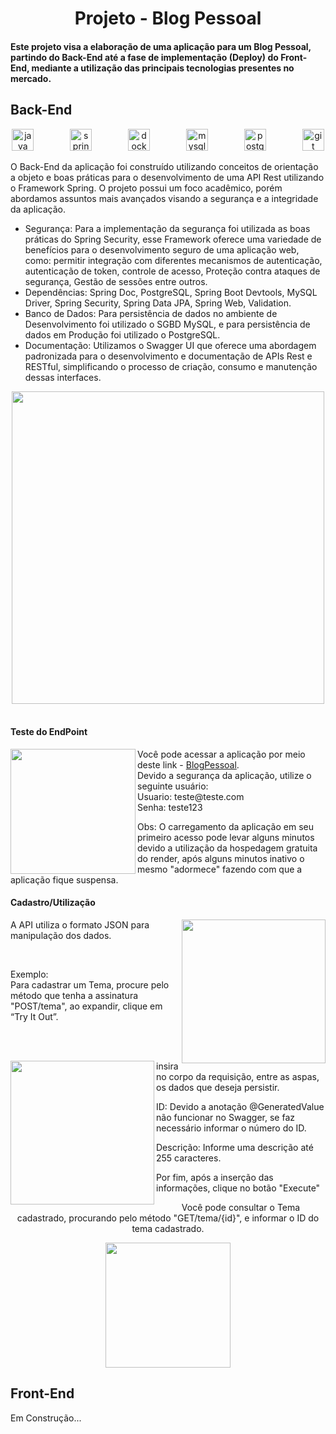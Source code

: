 <h1 align="center">Projeto - Blog Pessoal</h1>


<h4 align="left">Este projeto visa a elaboração de uma aplicação para um Blog Pessoal, partindo do Back-End até a fase de implementação (Deploy) do Front-End, mediante a utilização das principais tecnologias presentes no mercado.</h4>

<h2 align="left">Back-End</h2>


<div align="center">
  <img src="https://cdn.jsdelivr.net/gh/devicons/devicon/icons/java/java-original.svg" height="35" alt="java logo"  />
  <img width="50" />
  <img src="https://cdn.jsdelivr.net/gh/devicons/devicon/icons/spring/spring-original.svg" height="35" alt="spring logo"  />
  <img width="50" />
  <img src="https://cdn.jsdelivr.net/gh/devicons/devicon/icons/docker/docker-original.svg" height="35" alt="docker logo"  />
  <img width="50" />
  <img src="https://cdn.jsdelivr.net/gh/devicons/devicon/icons/mysql/mysql-original.svg" height="35" alt="mysql logo"  />
  <img width="50" />
  <img src="https://cdn.jsdelivr.net/gh/devicons/devicon/icons/postgresql/postgresql-original.svg" height="35" alt="postgresql logo"  />
  <img width="50" />
  <img src="https://cdn.jsdelivr.net/gh/devicons/devicon/icons/git/git-original.svg" height="35" alt="git logo"  />
</div>


<p align="left">O Back-End da aplicação foi construído utilizando conceitos de orientação a objeto e boas práticas para o desenvolvimento de uma API Rest utilizando o Framework Spring. O projeto possui um foco acadêmico, porém abordamos assuntos mais avançados visando a segurança e a integridade da aplicação.</p>
        <ul>
          <li>Segurança:  Para a implementação da segurança foi utilizada as boas práticas do Spring Security, esse Framework oferece uma variedade de benefícios para o desenvolvimento seguro de uma aplicação web, como: permitir integração com diferentes mecanismos de autenticação, autenticação de token, controle de acesso, Proteção contra ataques de segurança, Gestão de sessões entre outros.</li>
          <li>Dependências: Spring Doc, PostgreSQL, Spring Boot Devtools, MySQL Driver, Spring Security, Spring Data JPA, Spring Web, Validation.</li>
          <li>Banco de Dados: Para persistência de dados no ambiente de Desenvolvimento foi utilizado o SGBD MySQL, e para persistência de dados em Produção foi utilizado o PostgreSQL.</li>
          <li>Documentação: Utilizamos o Swagger UI que oferece uma abordagem padronizada para o desenvolvimento e documentação de APIs Rest e RESTful, simplificando o processo de criação, consumo e manutenção dessas interfaces.</li>
        </ul>


<div align="center">
  <img height="500" src="https://ik.imagekit.io/wzl99vhez/BlogPessoal/BlogPessoal.png?updatedAt=1704564967551"  />
</div>


<div align="left">
</div>


<br clear="both">

<h4 align="left">Teste do EndPoint</h4>


<img align="left" height="200" src="https://ik.imagekit.io/wzl99vhez/BlogPessoal/LoginBlog.png?updatedAt=1704557085426"  />


<p align="left">Você pode acessar a aplicação por meio deste link - <a href="https://blogpessoal-neh7.onrender.com">BlogPessoal</a>. <br>Devido a segurança da aplicação, utilize o seguinte usuário: <br>Usuario: teste@teste.com <br>Senha: teste123</p>


<p align="left">Obs: O carregamento da aplicação em seu primeiro acesso pode levar alguns minutos devido a utilização da hospedagem gratuita do render, após alguns minutos inativo o mesmo "adormece" fazendo com que a aplicação fique suspensa.</p>

<h4 align="left">Cadastro/Utilização</h4>


<img align="right" height="230" src="https://ik.imagekit.io/wzl99vhez/BlogPessoal/CadastroTema1.png?updatedAt=1704559429791"  />


<p align="left">A API utiliza o formato JSON para manipulação dos dados.</p>

<br>

<p align="left">Exemplo:<br> Para cadastrar um Tema, procure pelo método que tenha a assinatura "POST/tema", ao expandir, clique em “Try It Out”.</p>

<br>
<br>

<p align="left"></p>
<p align="left"></p>
<p align="left"></p>
<p align="left"></p>

<img align="left" height="230" src="https://ik.imagekit.io/wzl99vhez/BlogPessoal/CadastroTema2.png?updatedAt=1704560006812"  />
<p align="left">insira no corpo da requisição, entre as aspas, os dados que deseja persistir.</p>
<p align="left">ID: Devido a anotação @GeneratedValue não funcionar no Swagger, se faz necessário informar o número do ID.</p>
<p align="left">Descrição: Informe uma descrição até 255 caracteres.</p>
<p align="left">Por fim, após a inserção das informações, clique no botão "Execute"</p>
<p align="left"></p>
<p align="left"></p>


<p align="center">Você pode consultar o Tema cadastrado, procurando pelo método "GET/tema/{id}", e informar o ID do tema cadastrado.</p>
<div align="center">
  <img height="200" src="https://ik.imagekit.io/wzl99vhez/BlogPessoal/LogTema.png?updatedAt=1704573077537"  />
</div>

<h2 align="left">Front-End</h2>
<p align="left">Em Construção...</p>

